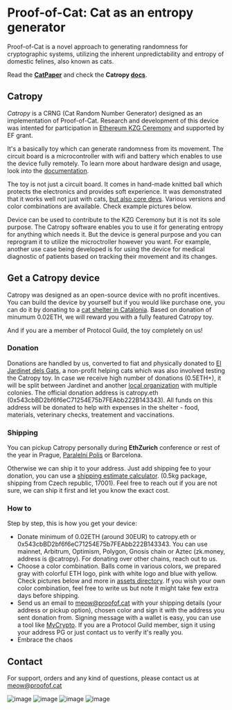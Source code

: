 # Proof-of-Cat: Cat as an entropy generator

Proof-of-Cat is a novel approach to generating randomness for cryptographic systems, utilizing the inherent unpredictability and entropy of domestic felines, also known as cats.

Read the **[CatPaper](./proofofcat.pdf)** and check the **Catropy [docs](./docs.md)**. 

## Catropy

_Catropy_ is a CRNG (Cat Random Number Generator) designed as an implementation of Proof-of-Cat. Research and development of this device was intented for participation in [Ethereum KZG Ceremony](https://github.com/ethereum/kzg-ceremony) and supported by EF grant. 

It's a basically toy which can generate randomness from its movement. The circuit board is a microcontroller with wifi and battery which enables to use the device fully remotely. To learn more about hardware design and usage, look into the [documentation](./docs.md). 

The toy is not just a circuit board. It comes in hand-made knitted ball which protects the electronics and provides soft experience. It was demonstrated that it works well not just with cats, [but also core devs](https://twitter.com/liamihorne/status/1617974952413761536). Various versions and color combinations are available. Check example pictures below. 

Device can be used to contribute to the KZG Ceremony but it is not its sole purpose. The Catropy software enables you to use it for generating entropy for anything which needs it. But the device is general purpose and you can reprogram it to utilize the microctroller however you want. For example, another use case being developed is for using the device for medical diagnostic of patients based on tracking their movement and its changes. 

## Get a Catropy device

Catropy was designed as an open-source device with no profit incentives. You can build the device by yourself but if you would like purchase one, you can do it by donating to a [cat shelter in Catalonia](https://www.eljardinetdelsgats.org). Based on donation of minumum 0.02ETH, we will reward you with a fully featured Catropy toy. 

And if you are a member of Protocol Guild, the toy completely on us! 

### Donation

Donations are handled by us, converted to fiat and physically donated to [El Jardinet dels Gats](https://www.eljardinetdelsgats.org), a non-profit helping cats which was also involved testing the Catropy toy. In case we receive high number of donations (0.5ETH+), it will be split between Jardinet and another [local organization](https://www.degats.org/) with multiple colonies. The official donation address is catropy.eth (0x543cbBD2bf6f6eC71254E75b7FEAbb222B143343). All funds on this address will be donated to help with expenses in the shelter - food, materials, veterinary checks, treatement and vaccinations. 

### Shipping 

You can pickup Catropy personally during **EthZurich** conference or rest of the year in Prague, [Paralelní Polis](https://goo.gl/maps/rJfCFSxNbkSRXrLw9) or Barcelona. 

Otherwise we can ship it to your address. Just add shipping fee to your donation, you can use a [shipping estimate calculator](https://coolparcel.com/). (0.5kg package, shipping from Czech republic, 17001). Feel free to reach out if you are not sure, we can ship it first and let you know the exact cost. 

### How to

Step by step, this is how you get your device: 

- Donate minimum of 0.02ETH (around 30EUR) to catropy.eth or 0x543cbBD2bf6f6eC71254E75b7FEAbb222B143343. You can use mainnet, Arbitrum, Optimism, Polygon, Gnosis chain or Aztec (zk.money, address is @catropy). For donating over other chains, reach out to us. 
- Choose a color combination. Balls come in various colors, we prepared gray with colorful ETH logo, pink with white logo and blue with yellow. Check pictures below and more in [assets directory](https://github.com/taxmeifyoucan/proof-of-cat/tree/gh-pages/src/assets). If you wish your own color combination, feel free to write us but note it might take few extra days before shipping. 
- Send us an email to meow@proofof.cat with your shipping details (your address or pickup option), chosen color and sign it with the address you sent donation from. Signing message with a wallet is easy, you can use a tool like [MyCrypto](https://app.mycrypto.com/sign-message). If you are a Protocol Guild member, sign it using your address PG or just contact us to verify it's really you. 
- Embrace the chaos 

## Contact

For support, orders and any kind of questions, please contact us at meow@proofof.cat

![image](./src/assets/catropy2.jpeg)
![image](./src/assets/catropy_pink.png)
![image](./src/assets/catropy1.png) ![image](./src/assets/device_back.png)

